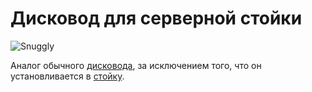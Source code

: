 # Дисковод для серверной стойки

![Snuggly](oredict:opencomputers:diskDriveMountable)

Аналог обычного [дисковода](../block/diskDrive.md), за исключением того, что он установливается в [стойку](../block/rack.md).
